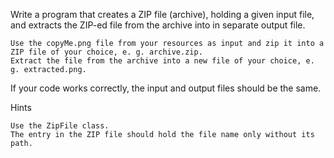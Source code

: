 Write a program that creates a ZIP file (archive), holding a given input file, and extracts the ZIP-ed file from the archive into in separate output file.

	Use the copyMe.png file from your resources as input and zip it into a ZIP file of your choice, e. g. archive.zip.
	Extract the file from the archive into a new file of your choice, e. g. extracted.png.

If your code works correctly, the input and output files should be the same.

Hints

	Use the ZipFile class.
	The entry in the ZIP file should hold the file name only without its path.
